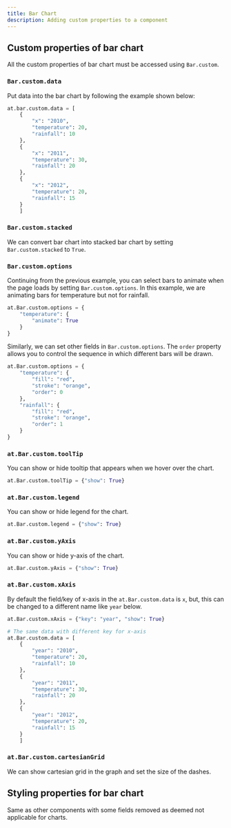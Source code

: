 ```yaml
---
title: Bar Chart
description: Adding custom properties to a component
---
```


## Custom properties of bar chart

All the custom properties of bar chart must be accessed using `Bar.custom`.

### `Bar.custom.data`

Put data into the bar chart by following the example shown below:

```python
at.bar.custom.data = [
    {
        "x": "2010",
        "temperature": 20,
        "rainfall": 10
    },
    {
        "x": "2011",
        "temperature": 30,
        "rainfall": 20
    },
    {
        "x": "2012",
        "temperature": 20,
        "rainfall": 15
    }
    ]
```

### `Bar.custom.stacked`

We can convert bar chart into stacked bar chart by setting `Bar.custom.stacked` to `True`.

### `Bar.custom.options`

Continuing from the previous example, you can select bars to animate when the page loads by setting `Bar.custom.options`. In this example, we are animating bars for temperature but not for rainfall.

```python
at.Bar.custom.options = {
    "temperature": {
        "animate": True
    }
}
```

Similarly, we can set other fields in `Bar.custom.options`. The `order` property allows you to control the sequence in which different bars will be drawn.

```python
at.Bar.custom.options = {
    "temperature": {
        "fill": "red",
        "stroke": "orange",
        "order": 0
    },
    "rainfall": {
        "fill": "red",
        "stroke": "orange",
        "order": 1
    }
}
```

### `at.Bar.custom.toolTip`

You can show or hide tooltip that appears when we hover over the chart.

```python
at.Bar.custom.toolTip = {"show": True}
```

### `at.Bar.custom.legend`

You can show or hide legend for the chart.

```python
at.Bar.custom.legend = {"show": True}
```

### `at.Bar.custom.yAxis`

You can show or hide y-axis of the chart.

```python
at.Bar.custom.yAxis = {"show": True}
```

### `at.Bar.custom.xAxis`

By default the field/key of x-axis in the `at.Bar.custom.data` is `x`, but, this can be changed to a different name like `year` below.

```python
at.Bar.custom.xAxis = {"key": "year", "show": True}

# The same data with different key for x-axis
at.Bar.custom.data = [
    {
        "year": "2010",
        "temperature": 20,
        "rainfall": 10
    },
    {
        "year": "2011",
        "temperature": 30,
        "rainfall": 20
    },
    {
        "year": "2012",
        "temperature": 20,
        "rainfall": 15
    }
    ]
```

### `at.Bar.custom.cartesianGrid`

We can show cartesian grid in the graph and set the size of the dashes.

## Styling properties for bar chart

Same as other components with some fields removed as deemed not applicable for charts.

